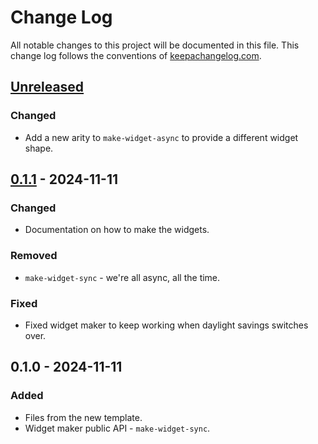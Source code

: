 # Change Log
All notable changes to this project will be documented in this file. This change log follows the conventions of [keepachangelog.com](http://keepachangelog.com/).

## [Unreleased]
### Changed
- Add a new arity to `make-widget-async` to provide a different widget shape.

## [0.1.1] - 2024-11-11
### Changed
- Documentation on how to make the widgets.

### Removed
- `make-widget-sync` - we're all async, all the time.

### Fixed
- Fixed widget maker to keep working when daylight savings switches over.

## 0.1.0 - 2024-11-11
### Added
- Files from the new template.
- Widget maker public API - `make-widget-sync`.

[Unreleased]: https://github.com/me.lomin/ex/compare/0.1.1...HEAD
[0.1.1]: https://github.com/me.lomin/ex/compare/0.1.0...0.1.1
